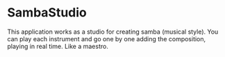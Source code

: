 SambaStudio
===========

This application works as a studio for creating samba (musical style).  You can play each instrument and go one by one adding the composition, playing in real time. Like a maestro.
